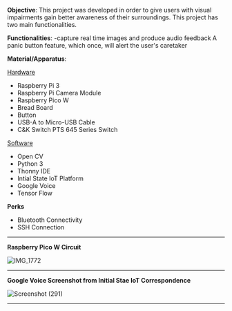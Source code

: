 
**Objective**: This project was developed in order to give users with visual impairments gain better awareness of their surroundings. This project has two main functionalities. 

**Functionalities**: 
  -capture real time images and produce audio feedback
                 A panic button feature, which once, will alert the user's caretaker

**Material/Apparatus**:

<ins>Hardware</ins>
  - Raspberry Pi 3
  - Raspberry Pi Camera Module
  - Raspberry Pico W
  - Bread Board
  - Button
  - USB-A to Micro-USB Cable
  - C&K Switch PTS 645 Series Switch
    
<ins>Software</ins>

- Open CV
- Python 3
- Thonny IDE
- Intial State IoT Platform
- Google Voice
- Tensor Flow

**Perks**
- Bluetooth Connectivity
- SSH Connection

-----------------------------------------------------------------------------
**Raspberry Pico W Circuit**

![IMG_1772](https://github.com/user-attachments/assets/73c709ba-fe1b-4c11-9d45-f0be3db99005)


------------------------------------------------------------------------------
**Google Voice Screenshot from Initial Stae IoT Correspondence**


![Screenshot (291)](https://github.com/user-attachments/assets/9e7c19d1-a734-435a-900f-9c98806d681e)

---------------------------------------------------------------------------------


